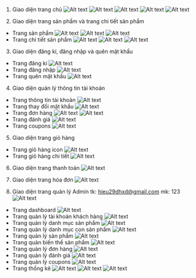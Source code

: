 1. Giao diện trang chủ
![Alt text](./public/assets/imgs/demo_website/image.png)
![Alt text](./public/assets/imgs/demo_website/image-1.png)
![Alt text](./public/assets/imgs/demo_website/image-2.png)
![Alt text](./public/assets/imgs/demo_website/image-3.png)
![Alt text](./public/assets/imgs/demo_website/image-4.png)

2. Giao diện trang sản phẩm và trang chi tiết sản phẩm
- Trang sản phẩm
![Alt text](./public/assets/imgs/demo_website/image-5.png)
![Alt text](./public/assets/imgs/demo_website/image-6.png)
![Alt text](./public/assets/imgs/demo_website/image-7.png)
- Trang chi tiết sản phẩm
![Alt text](./public/assets/imgs/demo_website/image-8.png)
![Alt text](./public/assets/imgs/demo_website/image-9.png)
![Alt text](./public/assets/imgs/demo_website/image-10.png)

3. Giao diện đăng kí, đăng nhập và quên mật khẩu
- Trang đăng kí
![Alt text](./public/assets/imgs/demo_website/image-11.png)
- Trang đăng nhập
![Alt text](./public/assets/imgs/demo_website/image-12.png)
- Trang quên mật khẩu
![Alt text](./public/assets/imgs/demo_website/image-13.png)

4. Giao diện quản lý thông tin tài khoản
- Trang thông tin tài khoản
![Alt text](./public/assets/imgs/demo_website/image-14.png)
- Trang thay đổi mật khẩu
![Alt text](./public/assets/imgs/demo_website/image-15.png)
- Trang đơn hàng
![Alt text](./public/assets/imgs/demo_website/image-16.png)
![Alt text](./public/assets/imgs/demo_website/image-17.png)
- Trang đánh giá
![Alt text](./public/assets/imgs/demo_website/image-18.png)
- Trang coupons
![Alt text](./public/assets/imgs/demo_website/image-19.png)

5. Giao diện trang giỏ hàng
- Trang giỏ hàng icon
![Alt text](./public/assets/imgs/demo_website/image-20.png)
- Trang giỏ hàng chi tiết
![Alt text](./public/assets/imgs/demo_website/image-21.png)

6. Giao diện trang thanh toán
![Alt text](./public/assets/imgs/demo_website/image-22.png)

7. Giao diện trang hóa đơn
![Alt text](./public/assets/imgs/demo_website/image-23.png)

8. Giao diện trang quản lý Admin
tk: hieu29dhxd@gmail.com
mk: 123
![Alt text](./public/assets/imgs/demo_website/image-24.png)
- Trang dashboard
![Alt text](./public/assets/imgs/demo_website/image-25.png)
- Trang quản lý tài khoản khách hàng
![Alt text](./public/assets/imgs/demo_website/image-26.png)
- Trang quản lý danh mục sản phẩm
![Alt text](./public/assets/imgs/demo_website/image-27.png)
- Trang quản lý danh mục con sản phẩm
![Alt text](./public/assets/imgs/demo_website/image-28.png)
- Trang quản lý sản phẩm
![Alt text](./public/assets/imgs/demo_website/image-29.png)
- Trang quản biến thể sản phẩm
![Alt text](./public/assets/imgs/demo_website/image-30.png)
- Trang quản lý đơn hàng
![Alt text](./public/assets/imgs/demo_website/image-31.png)
- Trang quản lý đánh giá
![Alt text](./public/assets/imgs/demo_website/image-32.png)
- Trang quản lý coupons
![Alt text](./public/assets/imgs/demo_website/image-33.png)
- Trang thống kê
![Alt text](./public/assets/imgs/demo_website/image-34.png)
![Alt text](./public/assets/imgs/demo_website/image-35.png)
![Alt text](./public/assets/imgs/demo_website/image-36.png)
